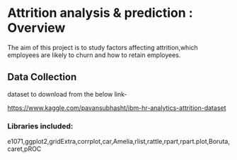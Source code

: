 # Attrition analysis & prediction : Overview
The aim of this project is to study factors affecting attrition,which employees are likely to churn and how to retain employees.
##  Data Collection
dataset to download from the below link-

<https://www.kaggle.com/pavansubhasht/ibm-hr-analytics-attrition-dataset>
### Libraries included:
e1071,ggplot2,gridExtra,corrplot,car,Amelia,rlist,rattle,rpart,rpart.plot,Boruta,caret,pROC







